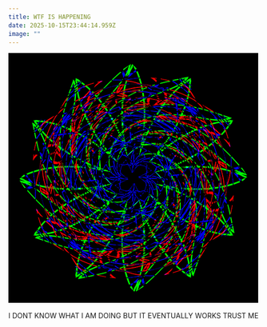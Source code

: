 ```yaml
---
title: WTF IS HAPPENING
date: 2025-10-15T23:44:14.959Z
image: ""
---
```

![](/images/uploads/500a-new-gods-eye.png)

I﻿ DONT KNOW WHAT I AM DOING BUT IT EVENTUALLY WORKS TRUST ME